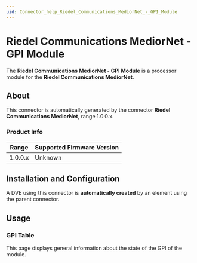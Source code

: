 ```yaml
---
uid: Connector_help_Riedel_Communications_MediorNet_-_GPI_Module
---
```


# Riedel Communications MediorNet - GPI Module

The **Riedel Communications MediorNet - GPI Module** is a processor module for the **Riedel Communications MediorNet**.

## About

This connector is automatically generated by the connector **Riedel Communications MediorNet**, range 1.0.0.x.

### Product Info

| Range | Supported Firmware Version |
|------------------|-----------------------------|
| 1.0.0.x          | Unknown                     |

## Installation and Configuration

A DVE using this connector is **automatically created** by an element using the parent connector.

## Usage

### GPI Table

This page displays general information about the state of the GPI of the module.
